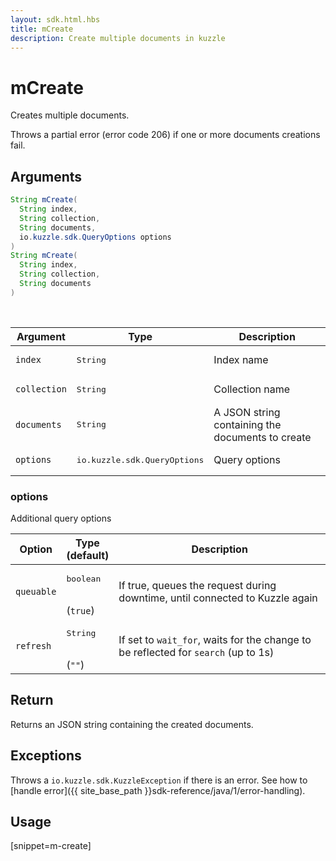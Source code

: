 ```yaml
---
layout: sdk.html.hbs
title: mCreate
description: Create multiple documents in kuzzle
---
```


# mCreate

Creates multiple documents.

Throws a partial error (error code 206) if one or more documents creations fail.

## Arguments

```java
String mCreate(
  String index,
  String collection,
  String documents,
  io.kuzzle.sdk.QueryOptions options
)
String mCreate(
  String index,
  String collection,
  String documents
)
```

<br/>

| Argument | Type | Description |
| --- | --- | --- |
| `index` | <pre>String</pre> | Index name |
| `collection` | <pre>String</pre> | Collection name |
| `documents` | <pre>String</pre> | A JSON string containing the documents to create |
| `options` | <pre>io.kuzzle.sdk.QueryOptions</pre> | Query options |

### options

Additional query options

| Option | Type<br/>(default) | Description |
| --- | --- | --- |
| `queuable` | <pre>boolean</pre><br/>(`true`)| If true, queues the request during downtime, until connected to Kuzzle again |
| `refresh` | <pre>String</pre><br/>(`""`) | If set to `wait_for`, waits for the change to be reflected for `search` (up to 1s) |

## Return

Returns an JSON string containing the created documents.

## Exceptions

Throws a `io.kuzzle.sdk.KuzzleException` if there is an error. See how to [handle error]({{ site_base_path }}sdk-reference/java/1/error-handling).

## Usage

[snippet=m-create]
